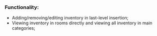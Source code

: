 
### Functionality: 

- Adding/removing/editing inventory in last-level insertion;
- Viewing inventory in rooms directly and viewing all inventory in main categories;  